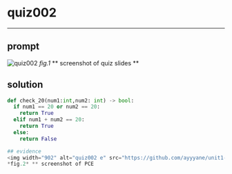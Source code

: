 # quiz002
<hr>

## prompt
![quiz002](https://github.com/ayyyane/unit1-2024/assets/142702159/68b1b0c6-60fb-49ac-aa5b-1831cca969b2)
*fig.1* ** screenshot of quiz slides **

## solution
```.py
def check_20(num1:int,num2: int) -> bool:
  if num1 == 20 or num2 == 20:
    return True
  elif num1 + num2 == 20:
    return True
  else:
    return False

## evidence
<img width="902" alt="quiz002 e" src="https://github.com/ayyyane/unit1-2024/assets/142702159/3330f90b-d435-4749-87e0-bc131b433f3b">
*fig.2* ** screenshot of PCE


